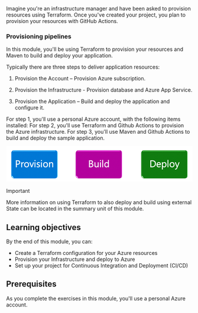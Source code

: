 Imagine you're an infrastructure manager and have been asked to provision resources using Terraform. Once you've created your project, you plan to provision your resources with GitHub Actions.

### Provisioning pipelines

In this module, you'll be using Terraform to provision your resources and Maven to build and deploy your application.

Typically there are three steps to deliver application resources:

1. Provision the Account – Provision Azure subscription.

1. Provision the Infrastructure - Provision database and Azure App Service.

1. Provision the Application –  Build and deploy the application and configure it.

For step 1, you'll use a personal Azure account, with the following items installed:
For step 2, you'll use Terraform and Github Actions to provision the Azure infrastructure.
For step 3, you'll use Maven and Github Actions to build and deploy the sample application.

![Build, Deploy and Provision Pipelines.](../media/1-pipelines.png)

> [!IMPORTANT]
> More information on using Terraform to also deploy and build using external State can be located in the summary unit of this module.

## Learning objectives

By the end of this module, you can:

- Create a Terraform configuration for your Azure resources
- Provision your Infrastructure and deploy to Azure
- Set up your project for Continuous Integration and Deployment (CI/CD)

## Prerequisites

As you complete the exercises in this module, you'll use a personal Azure account.

